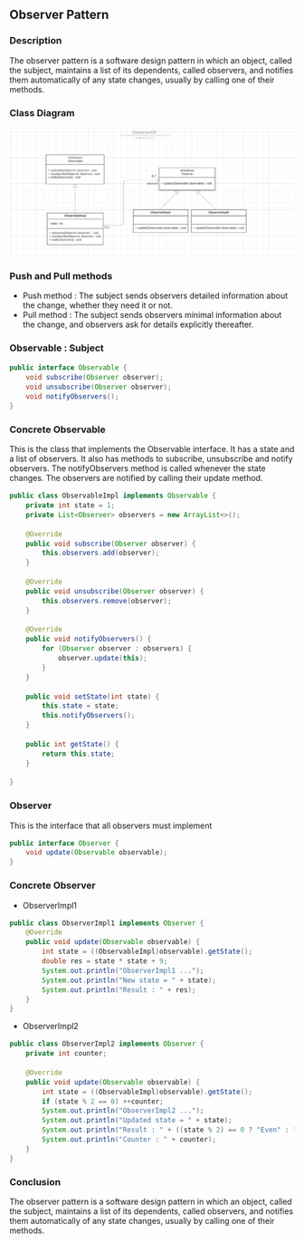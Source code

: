 ## Observer Pattern
### Description
The observer pattern is a software design pattern in which an object, called the subject, maintains a list of its dependents, called observers, and notifies them automatically of any state changes, usually by calling one of their methods.

### Class Diagram
![img.png](src/main/java/ma/enset/captures/img.png)

### Push and Pull methods
* Push method : The subject sends observers detailed information about the change, whether they need it or not.
* Pull method : The subject sends observers minimal information about the change, and observers ask for details explicitly thereafter.

### Observable : Subject
```java
public interface Observable {
    void subscribe(Observer observer);
    void unsubscribe(Observer observer);
    void notifyObservers();
}
```

### Concrete Observable 
This is the class that implements the Observable interface. It has a state and a list of observers. It also has methods to subscribe, unsubscribe and notify observers. The notifyObservers method is called whenever the state changes. The observers are notified by calling their update method.
```java
public class ObservableImpl implements Observable {
    private int state = 1;
    private List<Observer> observers = new ArrayList<>();

    @Override
    public void subscribe(Observer observer) {
        this.observers.add(observer);
    }

    @Override
    public void unsubscribe(Observer observer) {
        this.observers.remove(observer);
    }

    @Override
    public void notifyObservers() {
        for (Observer observer : observers) {
            observer.update(this);
        }
    }

    public void setState(int state) {
        this.state = state;
        this.notifyObservers();
    }

    public int getState() {
        return this.state;
    }

}
```

### Observer
This is the interface that all observers must implement

```java
public interface Observer {
    void update(Observable observable);
}
```

### Concrete Observer
* ObserverImpl1
```java
public class ObserverImpl1 implements Observer {
    @Override
    public void update(Observable observable) {
        int state = ((ObservableImpl)observable).getState();
        double res = state * state + 9;
        System.out.println("ObserverImpl1 ...");
        System.out.println("New state = " + state);
        System.out.println("Result : " + res);
    }
}
```

* ObserverImpl2
```java
public class ObserverImpl2 implements Observer {
    private int counter;

    @Override
    public void update(Observable observable) {
        int state = ((ObservableImpl)observable).getState();
        if (state % 2 == 0) ++counter;
        System.out.println("ObserverImpl2 ...");
        System.out.println("Updated state = " + state);
        System.out.println("Result : " + ((state % 2) == 0 ? "Even" : "Odd"));
        System.out.println("Counter : " + counter);
    }
}
```

### Conclusion
The observer pattern is a software design pattern in which an object, called the subject, maintains a list of its dependents, called observers, and notifies them automatically of any state changes, usually by calling one of their methods.



